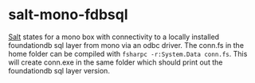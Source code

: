 # salt-mono-fdbsql
[Salt](http://www.saltstack.com) states for a mono box with connectivity to a
locally installed foundationdb sql layer from mono via an odbc driver.
The conn.fs in the home folder can be compiled with `fsharpc -r:System.Data
conn.fs`. This will create conn.exe in the same folder which should print out
the foundationdb sql layer version.

